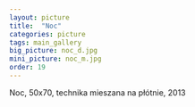 ```yaml
---
layout: picture
title:  "Noc"
categories: picture
tags: main_gallery
big_picture: noc_d.jpg
mini_picture: noc_m.jpg
order: 19
---
```

Noc, 50x70, technika mieszana na płótnie, 2013
